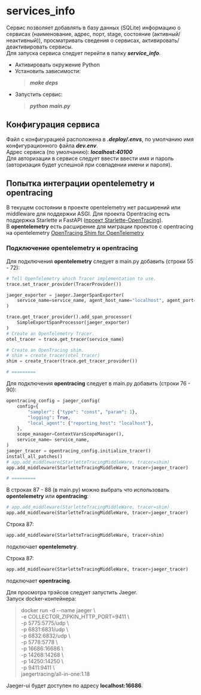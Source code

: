 # services_info

Сервис позволяет добавлять в базу данных (SQLite) информацию о сервисах 
(наименование, адрес, порт, stage, состояние (активный/неактивный)), просматривать сведения о сервисах,
активировать/деактивировать сервисы.  
 Для запуска сервиса следует перейти в папку ***service_info***.  
 - Активировать окружение Python
 - Установить зависимости:
    > ***make deps***  
 - Запустить сервис: 
    > ***python main.py***  
 
## Конфигурация сервиса

Файл с конфигурацией расположена в ***.deploy/.envs***, по умолчанию имя конфигурационного файла 
***dev.env***.  
Адрес сервиса (по умолчанию): ***localhost:40100***  
Для авторизации в сервисе следует ввести ввести имя и пароль (авторизация будет успешной при совпадении имени и пароля).  


## Попытка интеграции opentelemetry и opentracing

В текущем состоянии в проекте opentelemetry нет расширений или middleware для поддержки
ASGI. Для проекта Opentracing есть поддержка Starlette и FastAPI 
([проект Starlette-OpenTracing](https://pypi.org/project/Starlette-OpenTracing/)).  
В **opentelemetry** есть  расширение для миграции проектов с opentracing на opentelemetry
[OpenTracing Shim for OpenTelemetry](https://opentelemetry-python.readthedocs.io/en/latest/ext/opentracing_shim/opentracing_shim.html)

### Подключение **opentelemetry** и **opentracing**

Для подключения **opentelemetry** следует в main.py добавить (строки 55 - 72):

``` Python
# Tell OpenTelemetry which Tracer implementation to use.
trace.set_tracer_provider(TracerProvider())

jaeger_exporter = jaeger.JaegerSpanExporter(
    service_name=service_name, agent_host_name="localhost", agent_port=6831
)

trace.get_tracer_provider().add_span_processor(
    SimpleExportSpanProcessor(jaeger_exporter)
)
# Create an OpenTelemetry Tracer.
otel_tracer = trace.get_tracer(service_name)

# Create an OpenTracing shim.
# shim = create_tracer(otel_tracer)
shim = create_tracer(trace.get_tracer_provider())

# =========

```

Для подключения **opentracing** следует в main.py добавить (строки 76 - 90):

``` Python
opentracing_config = jaeger_config(
    config={
        "sampler": {"type": "const", "param": 1},
        "logging": True,
        "local_agent": {"reporting_host": "localhost"},
    },
    scope_manager=ContextVarsScopeManager(),
    service_name= service_name,
)
jaeger_tracer = opentracing_config.initialize_tracer()
install_all_patches()
# app.add_middleware(StarletteTracingMiddleWare, tracer=shim)             # Использовать opentelemetry
app.add_middleware(StarletteTracingMiddleWare, tracer=jaeger_tracer)      # Использовать opentracing

# =========
```

В строках 87 - 88 (в main.py) можно выбрать что использовать **opentelemetry** или **opentracing**:

``` Python
# app.add_middleware(StarletteTracingMiddleWare, tracer=shim)
app.add_middleware(StarletteTracingMiddleWare, tracer=jaeger_tracer)
```
Строка 87:
``` Python
app.add_middleware(StarletteTracingMiddleWare, tracer=shim)
```
подключает **opentelemetry**.

Строка 87:
``` Python
app.add_middleware(StarletteTracingMiddleWare, tracer=jaeger_tracer)
```
подключает **opentracing**.

Для просмотра трэйсов следует запустить Jaeger.  
Запуск docker-контейнера:  
> docker run -d --name jaeger \  
  -e COLLECTOR_ZIPKIN_HTTP_PORT=9411 \  
  -p 5775:5775/udp \  
  -p 6831:6831/udp \  
  -p 6832:6832/udp \  
  -p 5778:5778 \  
  -p 16686:16686 \  
  -p 14268:14268 \  
  -p 14250:14250 \  
  -p 9411:9411 \  
  jaegertracing/all-in-one:1.18  

Jaeger-ui будет доступен по адресу **localhost:16686**.




